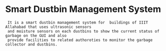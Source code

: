 # Smart Dustbin Management System

     It is a smart dustbin management system for  buildings of IIIT Allahabad that uses ultrasonic sensors 
     and moisture sensors on each dustbins to show the current status of garbage on the GUI and also 
     provide facilities to related authoroties to monitor the garbage collector and dustbins.

